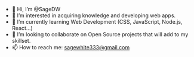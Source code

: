 - 👋 Hi, I’m @SageDW
- 👀 I’m interested in acquiring knowledge and developing web apps.
- 🌱 I’m currently learning Web Development (CSS, JavaScript, Node.js, React...)
- 💞️ I’m looking to collaborate on Open Source projects that will add to my skillset.
- 📫 How to reach me: sagewhite333@gmail.com

<!---
SageDW/SageDW is a ✨ special ✨ repository because its `README.md` (this file) appears on your GitHub profile.
You can click the Preview link to take a look at your changes.
--->
